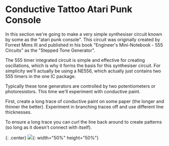 # Conductive Tattoo Atari Punk Console

In this section we're going to make a very simple synthesiser circuit known by some as the "atari punk console". This circuit was originally created by Forrest Mims III and published in his book "Engineer's Mini-Notebook - 555 Circuits" as the "Stepped Tone Generator". 

The 555 timer integrated circuit is simple and effective for creating oscillations, which is why it forms the basis for this synthesiser circuit. For simplicity we'll actually be using a NE556, which actually just contains two 555 timers in the one IC package.

Typically these tone generators are controlled by two potentiometers or photoresistors. This time we'll experiment with conductive paint.

First, create a long trace of conductive paint on some paper (the longer and thinner the better). Experiment in branching traces off and use different line thicknesses. 

To ensure a long trace you can curl the line back around to create patterns (so long as it doesn't connect with itself).

{: .center}
![](/assets/basics/circuittattoo){: width="50%" height="50%"}


